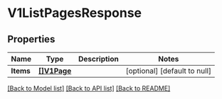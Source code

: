 # V1ListPagesResponse

## Properties
Name | Type | Description | Notes
------------ | ------------- | ------------- | -------------
**Items** | [**[]V1Page**](V1Page.md) |  | [optional] [default to null]

[[Back to Model list]](../README.md#documentation-for-models) [[Back to API list]](../README.md#documentation-for-api-endpoints) [[Back to README]](../README.md)

